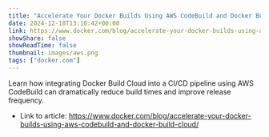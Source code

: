 ```yaml
---
title: "Accelerate Your Docker Builds Using AWS CodeBuild and Docker Build Cloud"
date: 2024-12-18T13:10:42+00:00
link: https://www.docker.com/blog/accelerate-your-docker-builds-using-aws-codebuild-and-docker-build-cloud/
showShare: false
showReadTime: false
thumbnail: images/aws.png
tags: ["docker.com"]
---
```

Learn how integrating Docker Build Cloud into a CI/CD pipeline using AWS CodeBuild can dramatically reduce build times and improve release frequency.

- Link to article: https://www.docker.com/blog/accelerate-your-docker-builds-using-aws-codebuild-and-docker-build-cloud/